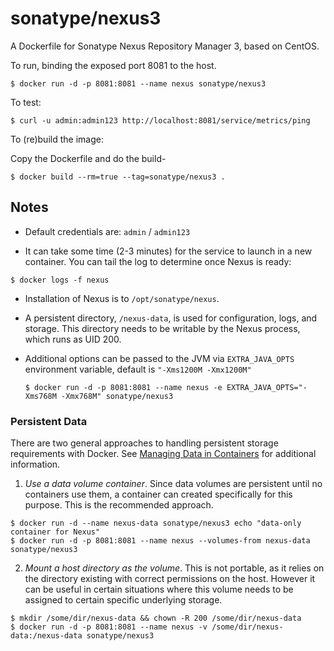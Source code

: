 # sonatype/nexus3

A Dockerfile for Sonatype Nexus Repository Manager 3, based on CentOS.

To run, binding the exposed port 8081 to the host.

```
$ docker run -d -p 8081:8081 --name nexus sonatype/nexus3
```

To test:

```
$ curl -u admin:admin123 http://localhost:8081/service/metrics/ping
```

To (re)build the image:

Copy the Dockerfile and do the build-

```
$ docker build --rm=true --tag=sonatype/nexus3 .
```


## Notes

* Default credentials are: `admin` / `admin123`

* It can take some time (2-3 minutes) for the service to launch in a
new container.  You can tail the log to determine once Nexus is ready:

```
$ docker logs -f nexus
```

* Installation of Nexus is to `/opt/sonatype/nexus`.  

* A persistent directory, `/nexus-data`, is used for configuration,
logs, and storage. This directory needs to be writable by the Nexus
process, which runs as UID 200.

* Additional options can be passed to the JVM via `EXTRA_JAVA_OPTS` environment variable, default is `"-Xms1200M -Xmx1200M"`

  ```
  $ docker run -d -p 8081:8081 --name nexus -e EXTRA_JAVA_OPTS="-Xms768M -Xmx768M" sonatype/nexus3
  ```


### Persistent Data

There are two general approaches to handling persistent storage requirements
with Docker. See [Managing Data in Containers](https://docs.docker.com/userguide/dockervolumes/)
for additional information.

  1. *Use a data volume container*.  Since data volumes are persistent
  until no containers use them, a container can created specifically for 
  this purpose.  This is the recommended approach.  

  ```
  $ docker run -d --name nexus-data sonatype/nexus3 echo "data-only container for Nexus"
  $ docker run -d -p 8081:8081 --name nexus --volumes-from nexus-data sonatype/nexus3
  ```

  2. *Mount a host directory as the volume*.  This is not portable, as it
  relies on the directory existing with correct permissions on the host.
  However it can be useful in certain situations where this volume needs
  to be assigned to certain specific underlying storage.  

  ```
  $ mkdir /some/dir/nexus-data && chown -R 200 /some/dir/nexus-data
  $ docker run -d -p 8081:8081 --name nexus -v /some/dir/nexus-data:/nexus-data sonatype/nexus3
  ```
